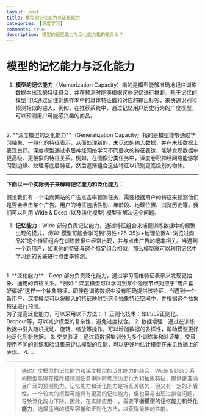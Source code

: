 ```yaml
---
layout: post
title: 模型的记忆能力与泛化能力
categories: [深度学习]
comments: true
description: 模型的记忆能力与泛化能力指的是什么？
---
```

# 模型的记忆能力与泛化能力
1. **模型的记忆能力**（Memorization Capacity）指的是模型能够准确地记住训练数据中出现的特征组合，并在预测时能够根据这些记忆进行推断。基于记忆的模型可以通过记住训练样本中的具体特征值和对应的输出标签，来快速识别和预测相似的输入。例如，在推荐系统中，通过记忆用户历史行为的广度模型，可以预测用户可能感兴趣的商品。
<br>
2. **深度模型的泛化能力**（Generalization Capacity）指的是模型能够通过学习抽象、一般化的特征表示，从而处理新的、未见过的输入数据，并在未知数据上表现良好。深度模型通过多层神经网络学习不同层次的特征表达，能够发现数据中更高级、更抽象的特征关系。例如，在图像分类任务中，深度卷积神经网络能够学习到边缘、纹理等底层特征，然后逐渐组合这些特征以识别更高级别的物体。

---

**下面以一个实际例子来解释记忆能力和泛化能力：**

假设我们有一个电商网站的广告点击率预测任务，需要根据用户的特征来预测他们是否会点击某个广告。用户的特征包括性别、年龄段、地理位置、浏览历史等。我们可以利用 Wide & Deep (以及演化模型) 模型来解决这个问题。

1. **记忆能力**：Wide 部分负责记忆能力，通过特征组合来捕捉训练数据中的频繁出现的模式。*例如:* 模型可能会学习到“男性+25-35岁+地理位置A+浏览过商品X”这个特征组合在训练数据中经常出现，并与点击广告的概率相关。当遇到一个新用户，如果他的特征与这个特定组合相似，那么模型就可以利用记忆中学习到的关联进行点击率预测。
<br>
1. **泛化能力**：Deep 部分负责泛化能力，通过学习高维特征表示来发现更抽象、通用的特征关系。*例如:* 深度模型可以学习到某个隐层节点对应于“用户喜好偏好”这样一个抽象特征，即使在训练数据中没有明确提供该特征。当遇到一个新用户，深度模型可以将输入的特征映射到这个抽象特征空间中，并根据这个抽象特征进行预测。
<br>
为了提高泛化能力，可以采用以下方法：
   1. 正则化技术：如L1/L2正则化、Dropout等，可以减少模型的复杂性，避免过度拟合。
   2. 数据增强：通过在训练数据中引入随机扰动、旋转、缩放等操作，可以增加数据的多样性，帮助模型更好地泛化到新数据。
   3. 交叉验证：通过将数据集划分为多个训练集和验证集，交替使用不同的训练和验证集来评估模型的性能，可以更好地估计模型在未见数据上的表现。
   4. ...

---
> 通过广度模型的记忆能力和深度模型的泛化能力的结合，Wide & Deep 系列模型能够在推荐和预测任务中同时考虑历史行为和抽象特征，提供更准确且广泛的预测能力。记忆能力和泛化能力是相互关联的，但又有一定的矛盾性。一个较大的模型可能具有更高的记忆能力，但也容易出现过拟合问题，导致泛化能力下降。因此，在实际应用中，需要**平衡模型的记忆能力和泛化能力**，选择适当的模型容量和正则化方法，以获得最佳的性能。

